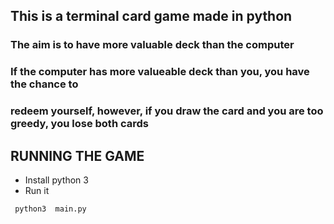## This is a terminal card game made in python

### The aim is to have more valuable deck than the computer

### If the computer has more valueable deck than you, you have the chance to 
### redeem yourself, however, if you draw the card and you are too greedy, you lose both cards


## RUNNING THE GAME

- Install python 3
- Run it 

``` 
 python3  main.py

```